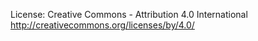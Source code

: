 License: Creative Commons - Attribution 4.0 International
http://creativecommons.org/licenses/by/4.0/
